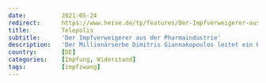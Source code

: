 ```yaml
---
date:          2021-05-24
redirect:      https://www.heise.de/tp/features/Der-Impfverweigerer-aus-der-Pharmaindustrie-6052708.html
title:         Telepolis
subtitle:      'Der Impfverweigerer aus der Pharmaindustrie'
description:   'Der Millionärserbe Dimitris Giannakopoulos leitet ein Pharmaunternehmen in Griechenland. Dennoch will er sich nicht gegen Covid-19 impfen lassen, mit einer beachtlichen Erklärung'
country:       [DE]
categories:    [Impfung, Widerstand]
tags:          [impfzwang]
---
```

